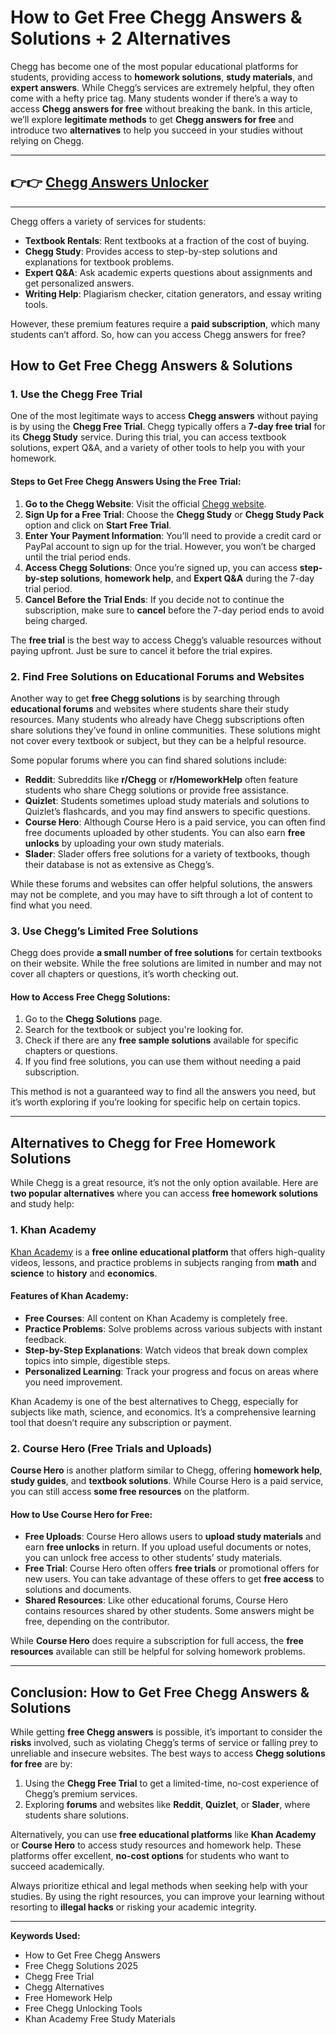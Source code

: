 # **How to Get Free Chegg Answers & Solutions + 2 Alternatives**

Chegg has become one of the most popular educational platforms for students, providing access to **homework solutions**, **study materials**, and **expert answers**. While Chegg’s services are extremely helpful, they often come with a hefty price tag. Many students wonder if there’s a way to access **Chegg answers for free** without breaking the bank. In this article, we’ll explore **legitimate methods** to get **Chegg answers for free** and introduce two **alternatives** to help you succeed in your studies without relying on Chegg.


---
## 👉👉 [Chegg Answers Unlocker](https://9990.site/chegg/)
---



Chegg offers a variety of services for students:

- **Textbook Rentals**: Rent textbooks at a fraction of the cost of buying.
- **Chegg Study**: Provides access to step-by-step solutions and explanations for textbook problems.
- **Expert Q&A**: Ask academic experts questions about assignments and get personalized answers.
- **Writing Help**: Plagiarism checker, citation generators, and essay writing tools.

However, these premium features require a **paid subscription**, which many students can’t afford. So, how can you access Chegg answers for free?

## **How to Get Free Chegg Answers & Solutions**

### **1. Use the Chegg Free Trial**

One of the most legitimate ways to access **Chegg answers** without paying is by using the **Chegg Free Trial**. Chegg typically offers a **7-day free trial** for its **Chegg Study** service. During this trial, you can access textbook solutions, expert Q&A, and a variety of other tools to help you with your homework.

#### **Steps to Get Free Chegg Answers Using the Free Trial:**

1. **Go to the Chegg Website**: Visit the official [Chegg website](https://www.chegg.com).
2. **Sign Up for a Free Trial**: Choose the **Chegg Study** or **Chegg Study Pack** option and click on **Start Free Trial**.
3. **Enter Your Payment Information**: You’ll need to provide a credit card or PayPal account to sign up for the trial. However, you won’t be charged until the trial period ends.
4. **Access Chegg Solutions**: Once you’re signed up, you can access **step-by-step solutions**, **homework help**, and **Expert Q&A** during the 7-day trial period.
5. **Cancel Before the Trial Ends**: If you decide not to continue the subscription, make sure to **cancel** before the 7-day period ends to avoid being charged.

The **free trial** is the best way to access Chegg’s valuable resources without paying upfront. Just be sure to cancel it before the trial expires.

### **2. Find Free Solutions on Educational Forums and Websites**

Another way to get **free Chegg solutions** is by searching through **educational forums** and websites where students share their study resources. Many students who already have Chegg subscriptions often share solutions they’ve found in online communities. These solutions might not cover every textbook or subject, but they can be a helpful resource.

Some popular forums where you can find shared solutions include:

- **Reddit**: Subreddits like **r/Chegg** or **r/HomeworkHelp** often feature students who share Chegg solutions or provide free assistance.
- **Quizlet**: Students sometimes upload study materials and solutions to Quizlet’s flashcards, and you may find answers to specific questions.
- **Course Hero**: Although Course Hero is a paid service, you can often find free documents uploaded by other students. You can also earn **free unlocks** by uploading your own study materials.
- **Slader**: Slader offers free solutions for a variety of textbooks, though their database is not as extensive as Chegg’s.

While these forums and websites can offer helpful solutions, the answers may not be complete, and you may have to sift through a lot of content to find what you need.

### **3. Use Chegg’s Limited Free Solutions**

Chegg does provide **a small number of free solutions** for certain textbooks on their website. While the free solutions are limited in number and may not cover all chapters or questions, it’s worth checking out.

#### **How to Access Free Chegg Solutions:**

1. Go to the **Chegg Solutions** page.
2. Search for the textbook or subject you're looking for.
3. Check if there are any **free sample solutions** available for specific chapters or questions.
4. If you find free solutions, you can use them without needing a paid subscription.

This method is not a guaranteed way to find all the answers you need, but it’s worth exploring if you’re looking for specific help on certain topics.

---

## **Alternatives to Chegg for Free Homework Solutions**

While Chegg is a great resource, it’s not the only option available. Here are **two popular alternatives** where you can access **free homework solutions** and study help:

### **1. Khan Academy**

[Khan Academy](https://www.khanacademy.org) is a **free online educational platform** that offers high-quality videos, lessons, and practice problems in subjects ranging from **math** and **science** to **history** and **economics**.

#### **Features of Khan Academy:**
- **Free Courses**: All content on Khan Academy is completely free.
- **Practice Problems**: Solve problems across various subjects with instant feedback.
- **Step-by-Step Explanations**: Watch videos that break down complex topics into simple, digestible steps.
- **Personalized Learning**: Track your progress and focus on areas where you need improvement.

Khan Academy is one of the best alternatives to Chegg, especially for subjects like math, science, and economics. It’s a comprehensive learning tool that doesn’t require any subscription or payment.

### **2. Course Hero (Free Trials and Uploads)**

**Course Hero** is another platform similar to Chegg, offering **homework help**, **study guides**, and **textbook solutions**. While Course Hero is a paid service, you can still access **some free resources** on the platform.

#### **How to Use Course Hero for Free:**

- **Free Uploads**: Course Hero allows users to **upload study materials** and earn **free unlocks** in return. If you upload useful documents or notes, you can unlock free access to other students’ study materials.
- **Free Trial**: Course Hero often offers **free trials** or promotional offers for new users. You can take advantage of these offers to get **free access** to solutions and documents.
- **Shared Resources**: Like other educational forums, Course Hero contains resources shared by other students. Some answers might be free, depending on the contributor.

While **Course Hero** does require a subscription for full access, the **free resources** available can still be helpful for solving homework problems.

---

## **Conclusion: How to Get Free Chegg Answers & Solutions**

While getting **free Chegg answers** is possible, it’s important to consider the **risks** involved, such as violating Chegg’s terms of service or falling prey to unreliable and insecure websites. The best ways to access **Chegg solutions for free** are by:

1. Using the **Chegg Free Trial** to get a limited-time, no-cost experience of Chegg’s premium services.
2. Exploring **forums** and websites like **Reddit**, **Quizlet**, or **Slader**, where students share solutions.

Alternatively, you can use **free educational platforms** like **Khan Academy** or **Course Hero** to access study resources and homework help. These platforms offer excellent, **no-cost options** for students who want to succeed academically.

Always prioritize ethical and legal methods when seeking help with your studies. By using the right resources, you can improve your learning without resorting to **illegal hacks** or risking your academic integrity.

---

**Keywords Used:**
- How to Get Free Chegg Answers
- Free Chegg Solutions 2025
- Chegg Free Trial
- Chegg Alternatives
- Free Homework Help
- Free Chegg Unlocking Tools
- Khan Academy Free Study Materials
